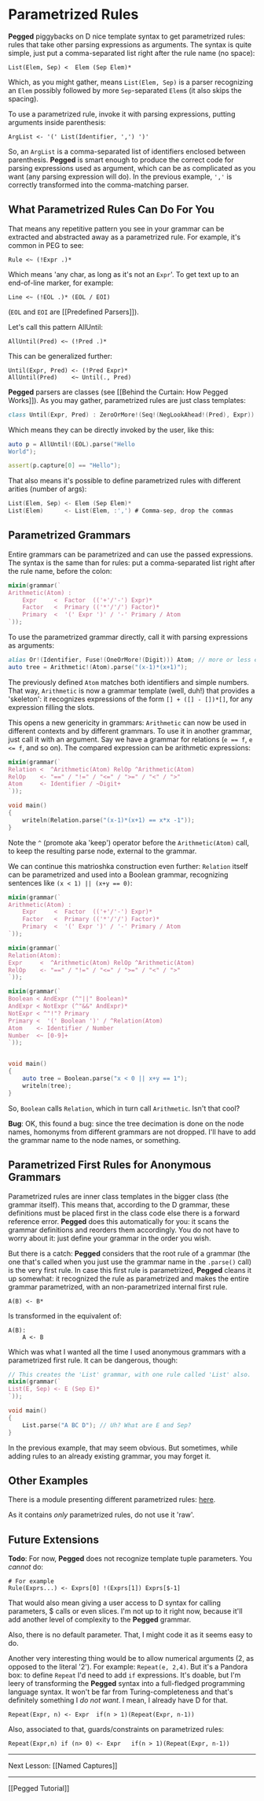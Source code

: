 Parametrized Rules
==================

**Pegged** piggybacks on D nice template syntax to get parametrized rules: rules that take other parsing expressions as arguments. The syntax is quite simple, just put a comma-separated list right after the rule name (no space):

```
List(Elem, Sep) <  Elem (Sep Elem)*
```

Which, as you might gather, means `List(Elem, Sep)` is a parser recognizing an `Elem` possibly followed by more `Sep`-separated `Elem`s (it also skips the spacing).

To use a parametrized rule, invoke it with parsing expressions, putting arguments inside parenthesis:

```
ArgList <- '(' List(Identifier, ',') ')'
```

So, an `ArgList` is a comma-separated list of identifiers enclosed between parenthesis. **Pegged** is smart enough to produce the correct code for parsing expressions used as argument, which can be as complicated as you want (any parsing expression will do). In the previous example, `','` is correctly transformed into the comma-matching parser.

What Parametrized Rules Can Do For You
--------------------------------------

That means any repetitive pattern you see in your grammar can be extracted and abstracted away as a parametrized rule. For example, it's common in PEG to see:

```
Rule <~ (!Expr .)*
```

Which means 'any char, as long as it's not an `Expr`'. To get text up to an end-of-line marker, for example:

```
Line <~ (!EOL .)* (EOL / EOI)
```

(`EOL` and `EOI` are [[Predefined Parsers]]).

Let's call this pattern AllUntil:

```
AllUntil(Pred) <~ (!Pred .)*
```

This can be generalized further:

```
Until(Expr, Pred) <- (!Pred Expr)*
AllUntil(Pred)    <~ Until(., Pred)
```

**Pegged** parsers are classes (see [[Behind the Curtain: How Pegged Works]]). As you may gather, parametrized rules are just class templates:

```d
class Until(Expr, Pred) : ZeroOrMore!(Seq!(NegLookAhead!(Pred), Expr)) { ... }
```

Which means they can be directly invoked by the user, like this:

```d
auto p = AllUntil!(EOL).parse("Hello
World");

assert(p.capture[0] == "Hello");
```

That also means it's possible to define parametrized rules with different arities (number of args):

```d
List(Elem, Sep) <- Elem (Sep Elem)*
List(Elem)      <- List(Elem, :',') # Comma-sep, drop the commas
```

Parametrized Grammars
---------------------

Entire grammars can be parametrized and can use the passed expressions. The syntax is the same than for rules: put a comma-separated list right after the rule name, before the colon:

```d
mixin(grammar(`
Arithmetic(Atom) :
    Expr     <  Factor  (('+'/'-') Expr)*
    Factor   <  Primary (('*'/'/') Factor)*
    Primary  <  '(' Expr ')' / '-' Primary / Atom
`));
```

To use the parametrized grammar directly, call it with parsing expressions as arguments:

```d
alias Or!(Identifier, Fuse!(OneOrMore!(Digit))) Atom; // more or less equivalent to Atom <- Identifier / ~Digit+
auto tree = Arithmetic!(Atom).parse("(x-1)*(x+1)");
```

The previously defined `Atom` matches both identifiers and simple numbers. That way, `Arithmetic` is now a grammar template (well, duh!) that provides a 'skeleton': it recognizes expressions of the form `[] + ([] - [])*[]`, for any expression filling the slots.

This opens a new genericity in grammars: `Arithmetic` can now be used in different contexts and by different grammars. To use it in another grammar, just call it with an argument. Say we have a grammar for relations (`e == f`, `e <= f`, and so on). The compared expression can be arithmetic expressions:

```d
mixin(grammar(`
Relation <  ^Arithmetic(Atom) RelOp ^Arithmetic(Atom)
RelOp    <- "==" / "!=" / "<=" / ">=" / "<" / ">"
Atom     <- Identifier / ~Digit+
`));

void main()
{
    writeln(Relation.parse("(x-1)*(x+1) == x*x -1"));
}
```

Note the `^` (promote aka 'keep') operator before the `Arithmetic(Atom)` call, to keep the resulting parse node, external to the grammar.

We can continue this matrioshka construction even further: `Relation` itself can be parametrized and used into a Boolean grammar, recognizing sentences like `(x < 1) || (x+y == 0)`:

```d
mixin(grammar(`
Arithmetic(Atom) :
    Expr     <  Factor  (('+'/'-') Expr)*
    Factor   <  Primary (('*'/'/') Factor)*
    Primary  <  '(' Expr ')' / '-' Primary / Atom
`));

mixin(grammar(`
Relation(Atom):
Expr     <  ^Arithmetic(Atom) RelOp ^Arithmetic(Atom)
RelOp    <- "==" / "!=" / "<=" / ">=" / "<" / ">"
`));

mixin(grammar(`
Boolean < AndExpr (^"||" Boolean)*
AndExpr < NotExpr (^"&&" AndExpr)*
NotExpr < ^"!"? Primary
Primary <  '(' Boolean ')' / ^Relation(Atom)
Atom    <- Identifier / Number
Number  <~ [0-9]+
`));


void main()
{
    auto tree = Boolean.parse("x < 0 || x+y == 1");
    writeln(tree);
}
```

So, `Boolean` calls `Relation`, which in turn call `Arithmetic`. Isn't that cool?

**Bug**: OK, this found a bug: since the tree decimation is done on the node names, homonyms from different grammars are not dropped. I'll have to add the grammar name to the node names, or something.

Parametrized First Rules for Anonymous Grammars
-----------------------------------------------

Parametrized rules are inner class templates in the bigger class (the grammar itself). This means that, according to the D grammar, these definitions must be placed first in the class code else there is a forward reference error. **Pegged** does this automatically for you: it scans the grammar definitions and reorders them accordingly. You do not have to worry about it: just define your grammar in the order you wish.

But there is a catch: **Pegged** considers that the root rule of a grammar (the one that's called when you just use the grammar name in the `.parse()` call) is the very first rule. In case this first rule is parametrized, **Pegged** cleans it up somewhat: it recognized the rule as parametrized and makes the entire grammar parametrized, with an non-parametrized internal first rule.

```
A(B) <- B*
```

Is transformed in the equivalent of:

```
A(B):
    A <- B
```

Which was what I wanted all the time I used anonymous grammars with a parametrized first rule. It can be dangerous, though:

```d
// This creates the 'List' grammar, with one rule called 'List' also.
mixin(grammar(`
List(E, Sep) <- E (Sep E)*
`));

void main()
{
    List.parse("A BC D"); // Uh? What are E and Sep?
}
```

In the previous example, that may seem obvious. But sometimes, while adding rules to an already existing grammar, you may forget it. 

Other Examples
--------------

There is a module presenting different parametrized rules: [here](https://github.com/PhilippeSigaud/Pegged/blob/master/pegged/examples/parametrized.d).  

As it contains *only* parametrized rules, do not use it 'raw'.

Future Extensions
-----------------

**Todo**: For now, **Pegged** does not recognize template tuple parameters. You _cannot_ do:

```
# For example
Rule(Exprs...) <- Exprs[0] !(Exprs[1]) Exprs[$-1]
```

That would also mean giving a user access to D syntax for calling parameters, $ calls or even slices. I'm not up to it right now, because it'll add another level of complexity to the **Pegged** grammar.

Also, there is no default parameter. That, I might code it as it seems easy to do.


Another very interesting thing would be to allow numerical arguments (2, as opposed to the literal '2'). For example: `Repeat(e, 2,4)`. But it's a Pandora box: to define `Repeat` I'd need to add `if` expressions. It's doable, but I'm leery of transforming the **Pegged** syntax into a full-fledged programming language syntax. It won't be far from Turing-completeness and that's definitely something I *do not want*. I mean, I already have D for that.

```
Repeat(Expr, n) <- Expr  if(n > 1)(Repeat(Expr, n-1))
```

Also, associated to that, guards/constraints on parametrized rules:

```
Repeat(Expr,n) if (n> 0) <- Expr   if(n > 1)(Repeat(Expr, n-1))
```

* * * *

Next Lesson: [[Named Captures]]


* * * *

[[Pegged Tutorial]]